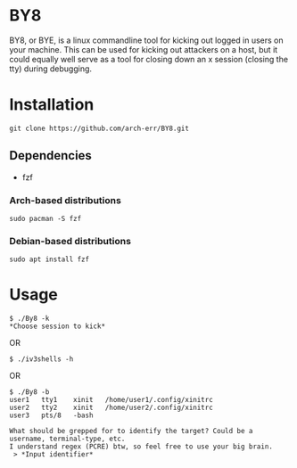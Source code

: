 # BY8
BY8, or BYE, is a linux commandline tool for kicking out logged in users on your machine. This can be used for kicking out attackers on a host, but it could equally well serve as a tool for closing down an x session (closing the tty) during debugging.

# Installation
```
git clone https://github.com/arch-err/BY8.git
```
## Dependencies
 - fzf

### Arch-based distributions
```
sudo pacman -S fzf
```
### Debian-based distributions
```
sudo apt install fzf
```

# Usage
```
$ ./By8 -k
*Choose session to kick*
```
OR
```
$ ./iv3shells -h
```
OR
```
$ ./By8 -b 
user1	tty1	xinit	/home/user1/.config/xinitrc
user2	tty2	xinit	/home/user2/.config/xinitrc
user3	pts/8	-bash	

What should be grepped for to identify the target? Could be a username, terminal-type, etc.
I understand regex (PCRE) btw, so feel free to use your big brain.
 > *Input identifier*
```


